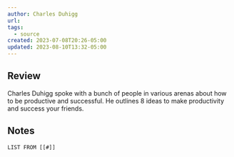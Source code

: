 ```yaml
---
author: Charles Duhigg
url: 
tags:
  - source
created: 2023-07-08T20:26-05:00
updated: 2023-08-10T13:32-05:00
---
```

## Review

Charles Duhigg spoke with a bunch of people in various arenas about how to be productive and successful. He outlines 8 ideas to make productivity and success your friends.

## Notes
```dataview
LIST FROM [[#]]
```
